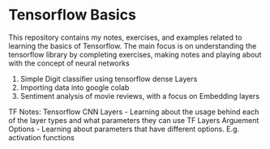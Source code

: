 # Tensorflow Basics

This repository contains my notes, exercises, and examples related to learning the basics of Tensorflow. The main focus is on understanding the tensorflow library by completing exercises, making notes and playing about with the concept of neural networks

1. Simple Digit classifier using tensorflow dense Layers
2. Importing data into google colab
3. Sentiment analysis of movie reviews, with a focus on Embedding layers

TF Notes:
Tensorflow CNN Layers - Learning about the usage behind each of the layer types and what parameters they can use
TF Layers Arguement Options - Learning about parameters that have different options. E.g. activation functions
